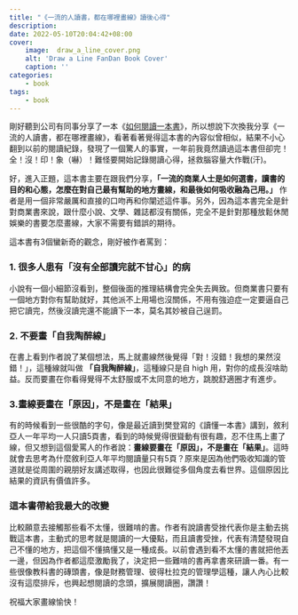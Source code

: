 ```yaml
---
title: "《一流的人讀書，都在哪裡畫線》讀後心得"
description: 
date: 2022-05-10T20:04:42+08:00
cover:
    image:  draw_a_line_cover.png
    alt: 'Draw a Line FanDan Book Cover'
    caption: ''
categories:
    - book
tags:
    - book
---
```


剛好聽到公司有同事分享了一本《[如何閱讀一本書](https://www.books.com.tw/products/0010736991)》，所以想說下次換我分享《一流的人讀書，都在哪裡畫線》，看著看著覺得這本書的內容似曾相似，結果不小心翻到以前的閱讀紀錄，發現了一個驚人的事實，一年前我竟然讀過這本書但卻完！全！沒！印！象（嚇）！難怪要開始記錄閱讀心得，拯救腦容量大作戰(汗)。

好，進入正題，這本書主要在跟我們分享，**「一流的商業人士是如何選書，讀書的目的和心態，怎麼在對自己最有幫助的地方畫線，和最後如何吸收融為己用。」** 作者是用一個非常嚴厲和直接的口吻再和你闡述這件事。另外，因為這本書完全是針對商業書來說，跟什麼小說、文學、雜誌都沒有關係，完全不是針對那種放鬆休閒娛樂的書要怎麼畫線，大家不需要有錯誤的期待。

這本書有3個蠻新奇的觀念，剛好被作者罵到：

### 1. 很多人患有「沒有全部讀完就不甘心」的病
小說有一個小細節沒看到，整個後面的推理結構會完全失去興致。但商業書只要有一個地方對你有幫助就好，其他派不上用場也沒關係，不用有強迫症一定要逼自己把它讀完，然後沒讀完還不能讀下一本，莫名其妙被自己逞罰。

### 2. 不要畫「自我陶醉線」
在書上看到作者說了某個想法，馬上就畫線然後覺得「對！沒錯！我想的果然沒錯！」，這種線就叫做 **「自我陶醉線」**，這種線只是自 high 用，對你的成長沒啥助益。反而要畫在你看得覺得不太舒服或不太同意的地方，跳脫舒適圈才有進步。

### 3.畫線要畫在「原因」，不是畫在「結果」
有的時候看到一些很酷的字句，像是最近讀到樊登寫的《讀懂一本書》講到，敘利亞人一年平均一人只讀5頁書，看到的時候覺得很聳動有很有趣，忍不住馬上畫了線，但又想到這個愛罵人的作者說：**畫線要畫在「原因」，不是畫在「結果」**。這時就會去思考為什麼敘利亞人年平均閱讀量只有5頁？原來是因為他們吸收知識的管道就是從周圍的親朋好友講述取得，也因此很難從多個角度去看世界。這個原因比結果的資訊有價值許多。

### 這本書帶給我最大的改變
比較願意去接觸那些看不太懂，很難啃的書。作者有說讀書受挫代表你是主動去挑戰這本書，主動式的思考就是閱讀的一大優點，而且讀書受挫，代表有清楚發現自己不懂的地方，把這個不懂搞懂又是一種成長。以前會遇到看不太懂的書就把他丟一邊，但因為作者都這麼激勵我了，決定把一些難啃的書再拿書來研讀一番。有一些很像教科書的磚頭書，像是財務管理、彼得杜拉克的管理學這種，讓人內心比較沒有這麼排斥，也興起想閱讀的念頭，擴展閱讀圈，讚讚！

祝福大家畫線愉快！
